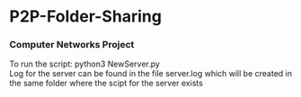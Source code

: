 # P2P-Folder-Sharing
### Computer Networks Project
To run the script:
                 python3 NewServer.py <br>
Log for the server can be found in the file server.log which will be created in the same folder where the scipt for the server exists
